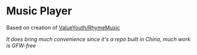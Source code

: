 # Music Player


Based on creation of [ValueYouth/RhymeMusic](https://github.com/ValueYouth/RhymeMusic)

*It does bring much convenience since it's a repo built in China, much work is GFW-free*

